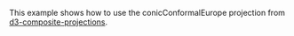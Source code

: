 This example shows how to use the conicConformalEurope projection from [d3-composite-projections](http://rveciana.github.io/d3-composite-projections/).